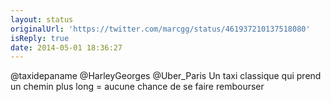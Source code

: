 ```yaml
---
layout: status
originalUrl: 'https://twitter.com/marcgg/status/461937210137518080'
isReply: true
date: 2014-05-01 18:36:27
---
```


@taxidepaname @HarleyGeorges @Uber_Paris Un taxi classique qui prend un chemin plus long = aucune chance de se faire rembourser
